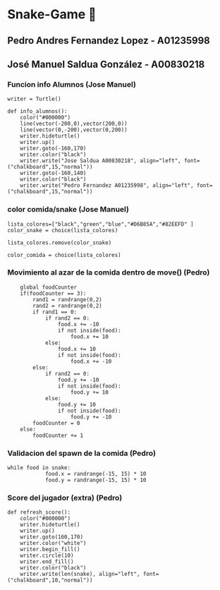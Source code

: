 # Snake-Game :snake:

## Pedro Andres Fernandez Lopez - A01235998
## José Manuel Saldua González - A00830218



### Funcion info Alumnos (Jose Manuel)
```
writer = Turtle()

def info_alumnos():
    color("#000000")
    line(vector(-200,0),vector(200,0))
    line(vector(0,-200),vector(0,200))
    writer.hideturtle()
    writer.up()
    writer.goto(-160,170)
    writer.color("black")
    writer.write("Jose Saldua A00830218", align="left", font=("chalkboard",15,"normal"))
    writer.goto(-160,140)
    writer.color("black")
    writer.write("Pedro Fernandez A01235998", align="left", font=("chalkboard",15,"normal"))
```
### color comida/snake (Jose Manuel)
```
lista_colores=["black","green","blue","#D6B85A","#82EEFD" ]
color_snake = choice(lista_colores)

lista_colores.remove(color_snake)

color_comida = choice(lista_colores)
```
### Movimiento al azar de la comida dentro de move() (Pedro)
```
    global foodCounter
    if(foodCounter == 3):
        rand1 = randrange(0,2)
        rand2 = randrange(0,2)
        if rand1 == 0:
            if rand2 == 0:
                food.x += -10
                if not inside(food):
                    food.x += 10
            else:
                food.x += 10
                if not inside(food):
                    food.x += -10
        else:
            if rand2 == 0:
                food.y += -10
                if not inside(food):
                    food.y += 10
            else:
                food.y += 10
                if not inside(food):
                    food.y += -10
        foodCounter = 0
    else:
        foodCounter += 1
```

### Validacion del spawn de la comida (Pedro)
```
while food in snake:
            food.x = randrange(-15, 15) * 10
            food.y = randrange(-15, 15) * 10
```

### Score del jugador (extra) (Pedro)
```
def refresh_score():
    color("#000000")
    writer.hideturtle()
    writer.up()
    writer.goto(160,170)
    writer.color("white")
    writer.begin_fill()
    writer.circle(10)
    writer.end_fill()
    writer.color("black")
    writer.write(len(snake), align="left", font=("chalkboard",10,"normal"))
```
